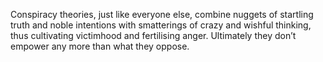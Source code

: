 Conspiracy theories, just like everyone else, combine nuggets of startling truth and noble intentions with smatterings of crazy and wishful thinking, thus cultivating victimhood and fertilising anger. Ultimately they don’t empower any more than what they oppose.